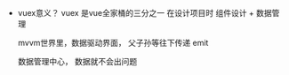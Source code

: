 - vuex意义？
    vuex 是vue全家桶的三分之一
    在设计项目时  组件设计 + 数据管理

    mvvm世界里，数据驱动界面，
    父子孙等往下传递 emit

    数据管理中心， 数据就不会出问题